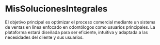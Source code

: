 # MisSolucionesIntegrales
El objetivo principal es optimizar el proceso comercial mediante un sistema de ventas en línea enfocado en odontólogos como usuarios principales. La plataforma estará diseñada para ser eficiente, intuitiva y adaptada a las necesidades del cliente y sus usuarios.
